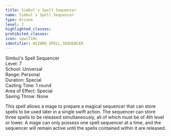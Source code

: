 ```yaml
---
title: Simbul's Spell Sequencer
name: Simbul's Spell Sequencer
type: Arcane
level: 7
highlighted_classes: 
prohibited_classes: 
icon: spwi710c
identifier: WIZARD_SPELL_SEQUENCER
---
```

Simbul's Spell Sequencer  
Level: 7  
School: Universal  
Range: Personal  
Duration: Special  
Casting Time: 1 round  
Area of Effect: Special  
Saving Throw: None  
  
This spell allows a mage to prepare a magical sequencer that can store spells to be used later in a single swift action. The sequencer can store three spells to be released simultaneously, all of which must be of 4th level or lower. A mage can only possess one spell sequencer at a time, and the sequencer will remain active until the spells contained within it are released.  
